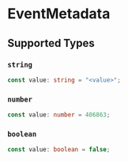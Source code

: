 # EventMetadata


## Supported Types

### `string`

```typescript
const value: string = "<value>";
```

### `number`

```typescript
const value: number = 406863;
```

### `boolean`

```typescript
const value: boolean = false;
```

